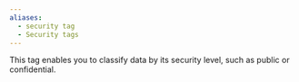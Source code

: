 ```yaml
---
aliases:
  - security tag
  - Security tags
---
```

This tag enables you to classify data by its security level, such as public or confidential.